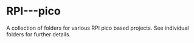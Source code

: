 # RPI---pico

A collection of folders for various RPI pico based projects.
See individual folders for further details.
